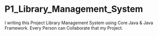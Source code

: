 # P1_Library_Management_System
I writing this Project Library Management System using Core Java &amp; Java Framework. Every Person can Collaborate that my Project.
